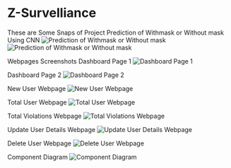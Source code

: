 # Z-Survelliance

These are Some Snaps of Project
Prediction of Withmask or Without mask Using CNN
![Prediction of Withmask or Without mask](https://user-images.githubusercontent.com/69970764/211024717-683cadc4-b782-4ec1-9511-a1a50a3be231.png)
![Prediction of Withmask or Without mask](https://user-images.githubusercontent.com/69970764/211024725-450f6bad-14c7-402e-96ac-99df07eab240.png)


Webpages Screenshots
Dashboard Page 1
![Dashboard Page 1](https://user-images.githubusercontent.com/69970764/211024731-70ef46b1-e9e0-4e90-9224-c8324ac5beed.png)

Dashboard Page 2
![Dashboard Page 2](https://user-images.githubusercontent.com/69970764/211024755-3e424165-f637-47b9-8848-6d1c881e477a.png)

New User Webpage
![New User Webpage](https://user-images.githubusercontent.com/69970764/211024735-74d35abd-7991-4715-8837-3d4589791563.png)

Total User Webpage
![Total User Webpage](https://user-images.githubusercontent.com/69970764/211024736-95a9b08c-ac3f-4057-a04f-b0988d164e6b.png)

Total Violations Webpage
![Total Violations Webpage](https://user-images.githubusercontent.com/69970764/211024737-cd7330d3-1ef5-448e-b081-0ecc5358b77a.png)

Update User Details Webpage
![Update User Details Webpage](https://user-images.githubusercontent.com/69970764/211024742-cc024f1a-7d3e-49d0-bc5f-daed2c2845e4.png)

Delete User Webpage
![Delete User Webpage](https://user-images.githubusercontent.com/69970764/211024753-bb0eddc4-543e-458b-bd6f-8021aac9cd7e.png)

Component Diagram
![Component Diagram](https://user-images.githubusercontent.com/69970764/211024710-a00cae24-9772-452b-b4e8-9bc4cacb1799.png)
